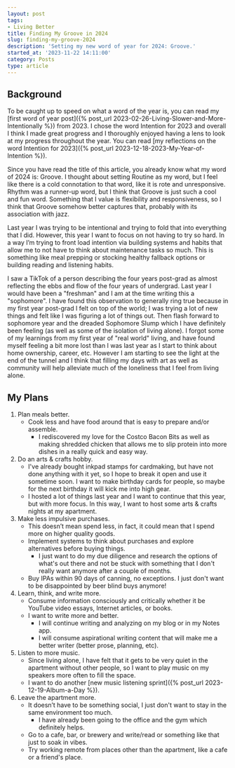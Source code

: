```yaml
---
layout: post
tags:
- Living Better
title: Finding My Groove in 2024
slug: finding-my-groove-2024
description: 'Setting my new word of year for 2024: Groove.'
started_at: '2023-11-22 14:11:00'
category: Posts
type: article
---
```


## Background

To be caught up to speed on what a word of the year is, you can read my [first word of year post]({% post_url 2023-02-26-Living-Slower-and-More-Intentionally %}) from 2023. I chose the word Intention for 2023 and overall I think I made great progress and I thoroughly enjoyed having a lens to look at my progress throughout the year. You can read [my reflections on the word Intention for 2023]({% post_url 2023-12-18-2023-My-Year-of-Intention %}).

Since you have read the title of this article, you already know what my word of 2024 is: Groove. I thought about setting Routine as my word, but I feel like there is a cold connotation to that word, like it is rote and unresponsive. Rhythm was a runner-up word, but I think that Groove is just such a cool and fun word. Something that I value is flexibility and responsiveness, so I think that Groove somehow better captures that, probably with its association with jazz.

Last year I was trying to be intentional and trying to fold that into everything that I did. However, this year I want to focus on not having to try so hard. In a way I’m trying to front load intention via building systems and habits that allow me to not have to think about maintenance tasks so much. This is something like meal prepping or stocking healthy fallback options or building reading and listening habits.

I saw a TikTok of a person describing the four years post-grad as almost reflecting the ebbs and flow of the four years of undergrad. Last year I would have been a "freshman" and I am at the time writing this a "sophomore". I have found this observation to generally ring true because in my first year post-grad I felt on top of the world; I was trying a lot of new things and felt like I was figuring a lot of things out. Then flash forward to sophomore year and the dreaded Sophomore Slump which I have definitely been feeling (as well as some of the isolation of living alone). I forgot some of my learnings from my first year of "real world" living, and have found myself feeling a bit more lost than I was last year as I start to think about home ownership, career, etc. However I am starting to see the light at the end of the tunnel and I think that filling my days with art as well as community will help alleviate much of the loneliness that I feel from living alone.

## My Plans

1. Plan meals better. 
    * Cook less and have food around that is easy to prepare and/or assemble.
        * I rediscovered my love for the Costco Bacon Bits as well as making shredded chicken that allows me to slip protein into more dishes in a really quick and easy way.
2. Do an arts & crafts hobby. 
    * I've already bought inkpad stamps for cardmaking, but have not done anything with it yet, so I hope to break it open and use it sometime soon. I want to make birthday cards for people, so maybe for the next birthday it will kick me into high gear.
    * I hosted a lot of things last year and I want to continue that this year, but with more focus. In this way, I want to host some arts & crafts nights at my apartment.
3. Make less impulsive purchases. 
    * This doesn’t mean spend less, in fact, it could mean that I spend more on higher quality goods.
    * Implement systems to think about purchases and explore alternatives before buying things.
        * I just want to do my due diligence and research the options of what's out there and not be stuck with something that I don't really want anymore after a couple of months.
    * Buy IPAs within 90 days of canning, no exceptions. I just don't want to be disappointed by beer blind buys anymore!
4. Learn, think, and write more. 
    * Consume information consciously and critically whether it be YouTube video essays, Internet articles, or books.
    * I want to write more and better.
        * I will continue writing and analyzing on my blog or in my Notes app.
        * I will consume aspirational writing content that will make me a better writer (better prose, planning, etc).
5. Listen to more music.
    * Since living alone, I have felt that it gets to be very quiet in the apartment without other people, so I want to play music on my speakers more often to fill the space.
    * I want to do another [new music listening sprint]({% post_url 2023-12-19-Album-a-Day %}).
6. Leave the apartment more. 
    * It doesn’t have to be something social, I just don't want to stay in the same environment too much.
        * I have already been going to the office and the gym which definitely helps.
    * Go to a cafe, bar, or brewery and write/read or something like that just to soak in vibes.
    * Try working remote from places other than the apartment, like a cafe or a friend's place.